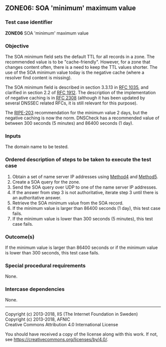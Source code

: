 ## ZONE06: SOA 'minimum' maximum value

### Test case identifier
**ZONE06** SOA 'minimum' maximum value

### Objective

The SOA minimum field sets the default TTL for all records in a zone.
The recommended value is to be "cache-friendly". However, for a zone
that changes content often, there is a need to keep the TTL values
shorter. The use of the SOA minimum value today is the negative cache
(where a resolver find content is missing).

The SOA minimum field is described in section 3.3.13 in
[RFC 1035](https://tools.ietf.org/html/rfc1035), and clarified in
section 2.2 of [RFC 1912](https://tools.ietf.org/html/rfc1912).
The description of the implementation of negative caching is in
[RFC 2308](https://tools.ietf.org/html/rfc2308) (although it has been
updated by several DNSSEC related RFCs, it is still relevant for this
purpose).

The [RIPE-203](https://www.ripe.net/publications/docs/ripe-203) recommendation
for the minimum value 2 days, but the negative caching is now the norm.
DNSCheck has a recommended value of between 300 seconds (5 minutes) and
86400 seconds (1 day).

### Inputs

The domain name to be tested.

### Ordered description of steps to be taken to execute the test case

1. Obtain a set of name server IP addresses using [Method4] and [Method5].
2. Create a SOA query for the zone.
3. Send the SOA query over UDP to one of the name server IP addresses.
4. If the answer from step 3 is not authoritative, iterate step 3 until there is an authoritative answer.
5. Retrieve the SOA minimum value from the SOA record.
6. If the minimum value is larger than 86400 seconds (1 day), this test
   case fails.
7. If the minimum value is lower than 300 seconds (5 minutes), this test case
   fails.

### Outcome(s)

If the minimum value is larger than 86400 seconds or if the minimum value is
lower than 300 seconds, this test case fails.

### Special procedural requirements

None.

### Intercase dependencies

None.

-------
[Method4]: ../Methods.md#method-4-obtain-glue-address-records-from-parent
[Method5]: ../Methods.md#method-5-obtain-the-name-server-address-records-from-child

Copyright (c) 2013-2018, IIS (The Internet Foundation in Sweden)  
Copyright (c) 2013-2018, AFNIC  
Creative Commons Attribution 4.0 International License

You should have received a copy of the license along with this
work.  If not, see <https://creativecommons.org/licenses/by/4.0/>.
